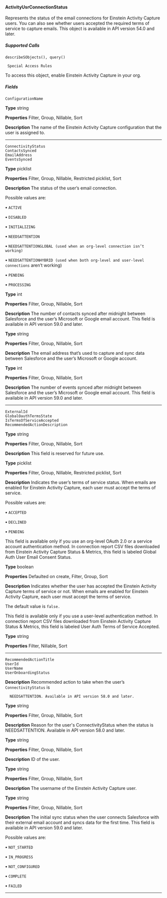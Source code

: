 #### ActivityUsrConnectionStatus

Represents the status of the email connections for Einstein Activity Capture users. You can also see whether users accepted the required
terms of service to capture emails. This object is available in API version 54.0 and later.

##### Supported Calls
```
describeSObjects(), query()

 Special Access Rules

```
To access this object, enable Einstein Activity Capture in your org.

##### Fields

```
ConfigurationName

```

**Type**
string

**Properties**
Filter, Group, Nillable, Sort

**Description**
The name of the Einstein Activity Capture configuration that the user is assigned to.


-----

```
ConnectivityStatus
ContactsSynced
EmailAddress
EventsSynced

```

**Type**
picklist

**Properties**
Filter, Group, Nillable, Restricted picklist, Sort

**Description**
The status of the user’s email connection.

Possible values are:

**•** `ACTIVE`

**•** `DISABLED`

**•** `INITIALIZING`

**•** `NEEDSATTENTION`

**•** `NEEDSATTENTIONGLOBAL (used when an org-level connection isn’t working)`

**•** `NEEDSATTENTIONHYBRID (used when both org-level and user-level connections`
aren’t working)

**•** `PENDING`

**•** `PROCESSING`

**Type**
int

**Properties**
Filter, Group, Nillable, Sort

**Description**
The number of contacts synced after midnight between Salesforce and the user’s Microsoft
or Google email account. This field is available in API version 59.0 and later.

**Type**
string

**Properties**
Filter, Group, Nillable, Sort

**Description**
The email address that’s used to capture and sync data between Salesforce and the user’s
Microsoft or Google account.

**Type**
int

**Properties**
Filter, Group, Nillable, Sort

**Description**
The number of events synced after midnight between Salesforce and the user’s Microsoft
or Google email account. This field is available in API version 59.0 and later.


-----

```
ExternalId
GlobalOauthTermsState
IsTermsOfServiceAccepted
RecommendedActionDescription

```

**Type**
string

**Properties**
Filter, Group, Nillable, Sort

**Description**
This field is reserved for future use.

**Type**
picklist

**Properties**
Filter, Group, Nillable, Restricted picklist, Sort

**Description**
Indicates the user’s terms of service status. When emails are enabled for Einstein Activity
Capture, each user must accept the terms of service.

Possible values are:

**•** `ACCEPTED`

**•** `DECLINED`

**•** `PENDING`

This field is available only if you use an org-level OAuth 2.0 or a service account authentication
method. In connection report CSV files downloaded from Einstein Activity Capture Status &
Metrics, this field is labeled Global Auth User Email Consent Status.

**Type**
boolean

**Properties**
Defaulted on create, Filter, Group, Sort

**Description**
Indicates whether the user has accepted the Einstein Activity Capture terms of service or
not. When emails are enabled for Einstein Activity Capture, each user must accept the terms
of service.

The default value is `false.`

This field is available only if you use a user-level authentication method. In connection report
CSV files downloaded from Einstein Activity Capture Status & Metrics, this field is labeled
User Auth Terms of Service Accepted.

**Type**
string

**Properties**
Filter, Nillable, Sort


-----

```
RecommendedActionTitle
UserId
UserName
UserOnboardingStatus

```

**Description**
Recommended action to take when the user’s `ConnectivityStatus` is
```
  NEEDSATTENTION. Available in API version 58.0 and later.

```
**Type**
string

**Properties**
Filter, Group, Nillable, Sort

**Description**
Reason for the user's ConnectivityStatus when the status is NEEDSATTENTION.
Available in API version 58.0 and later.

**Type**
string

**Properties**
Filter, Group, Nillable, Sort

**Description**
ID of the user.

**Type**
string

**Properties**
Filter, Group, Nillable, Sort

**Description**
The username of the Einstein Activity Capture user.

**Type**
string

**Properties**
Filter, Group, Nillable, Sort

**Description**
The initial sync status when the user connects Salesforce with their external email account
and syncs data for the first time. This field is available in API version 59.0 and later.

Possible values are:

**•** `NOT_STARTED`

**•** `IN_PROGRESS`

**•** `NOT_CONFIGURED`

**•** `COMPLETE`

**•** `FAILED`


-----
